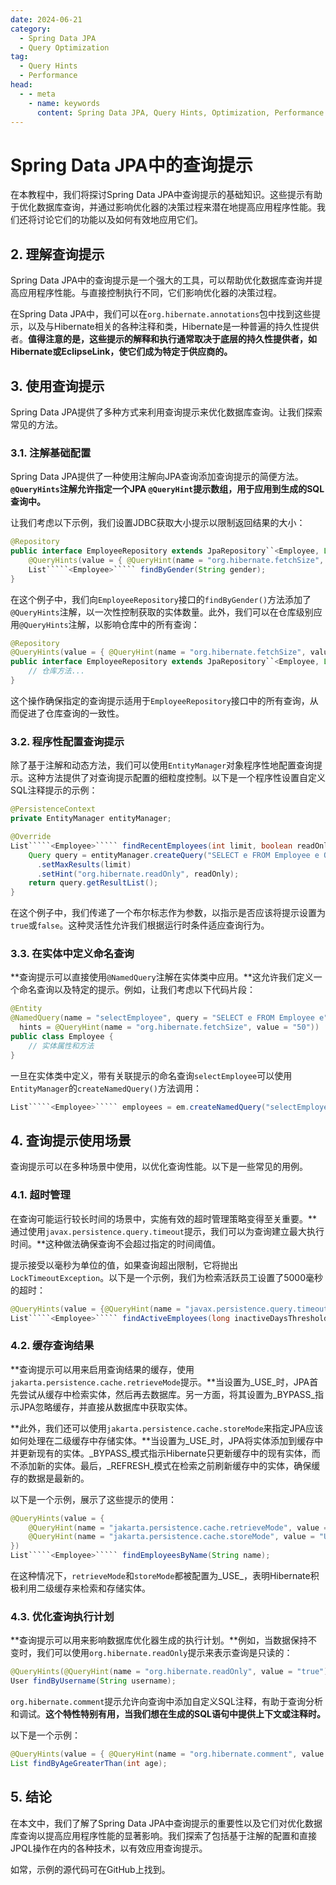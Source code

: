 ```yaml
---
date: 2024-06-21
category:
  - Spring Data JPA
  - Query Optimization
tag:
  - Query Hints
  - Performance
head:
  - - meta
    - name: keywords
      content: Spring Data JPA, Query Hints, Optimization, Performance
---
```

# Spring Data JPA中的查询提示

在本教程中，我们将探讨Spring Data JPA中查询提示的基础知识。这些提示有助于优化数据库查询，并通过影响优化器的决策过程来潜在地提高应用程序性能。我们还将讨论它们的功能以及如何有效地应用它们。

## 2. 理解查询提示

Spring Data JPA中的查询提示是一个强大的工具，可以帮助优化数据库查询并提高应用程序性能。与直接控制执行不同，它们影响优化器的决策过程。

在Spring Data JPA中，我们可以在`org.hibernate.annotations`包中找到这些提示，以及与Hibernate相关的各种注释和类，Hibernate是一种普遍的持久性提供者。**值得注意的是，这些提示的解释和执行通常取决于底层的持久性提供者，如Hibernate或EclipseLink，使它们成为特定于供应商的。**

## 3. 使用查询提示

Spring Data JPA提供了多种方式来利用查询提示来优化数据库查询。让我们探索常见的方法。

### 3.1. 注解基础配置

Spring Data JPA提供了一种使用注解向JPA查询添加查询提示的简便方法。**`@QueryHints`注解允许指定一个JPA `@QueryHint`提示数组，用于应用到生成的SQL查询中。**

让我们考虑以下示例，我们设置JDBC获取大小提示以限制返回结果的大小：

```java
@Repository
public interface EmployeeRepository extends JpaRepository``<Employee, Long>`` {
    @QueryHints(value = { @QueryHint(name = "org.hibernate.fetchSize", value = "50") })
    List`````<Employee>````` findByGender(String gender);
}
```

在这个例子中，我们向`EmployeeRepository`接口的`findByGender()`方法添加了`@QueryHints`注解，以一次性控制获取的实体数量。此外，我们可以在仓库级别应用`@QueryHints`注解，以影响仓库中的所有查询：

```java
@Repository
@QueryHints(value = { @QueryHint(name = "org.hibernate.fetchSize", value = "50") })
public interface EmployeeRepository extends JpaRepository``<Employee, Long>`` {
    // 仓库方法...
}
```

这个操作确保指定的查询提示适用于`EmployeeRepository`接口中的所有查询，从而促进了仓库查询的一致性。

### 3.2. 程序性配置查询提示

除了基于注解和动态方法，我们可以使用`EntityManager`对象程序性地配置查询提示。这种方法提供了对查询提示配置的细粒度控制。以下是一个程序性设置自定义SQL注释提示的示例：

```java
@PersistenceContext
private EntityManager entityManager;

@Override
List`````<Employee>````` findRecentEmployees(int limit, boolean readOnly) {
    Query query = entityManager.createQuery("SELECT e FROM Employee e ORDER BY e.joinDate DESC", Employee.class)
      .setMaxResults(limit)
      .setHint("org.hibernate.readOnly", readOnly);
    return query.getResultList();
}
```

在这个例子中，我们传递了一个布尔标志作为参数，以指示是否应该将提示设置为`true`或`false`。这种灵活性允许我们根据运行时条件适应查询行为。

### 3.3. 在实体中定义命名查询

**查询提示可以直接使用`@NamedQuery`注解在实体类中应用。**这允许我们定义一个命名查询以及特定的提示。例如，让我们考虑以下代码片段：

```java
@Entity
@NamedQuery(name = "selectEmployee", query = "SELECT e FROM Employee e",
  hints = @QueryHint(name = "org.hibernate.fetchSize", value = "50"))
public class Employee {
    // 实体属性和方法
}
```

一旦在实体类中定义，带有关联提示的命名查询`selectEmployee`可以使用`EntityManager`的`createNamedQuery()`方法调用：

```java
List`````<Employee>````` employees = em.createNamedQuery("selectEmployee").getResultList();
```

## 4. 查询提示使用场景

查询提示可以在多种场景中使用，以优化查询性能。以下是一些常见的用例。

### 4.1. 超时管理

在查询可能运行较长时间的场景中，实施有效的超时管理策略变得至关重要。**通过使用`javax.persistence.query.timeout`提示，我们可以为查询建立最大执行时间。**这种做法确保查询不会超过指定的时间阈值。

提示接受以毫秒为单位的值，如果查询超出限制，它将抛出`LockTimeoutException`。以下是一个示例，我们为检索活跃员工设置了5000毫秒的超时：

```java
@QueryHints(value = {@QueryHint(name = "javax.persistence.query.timeout", value = "5000")})
List`````<Employee>````` findActiveEmployees(long inactiveDaysThreshold);
```

### 4.2. 缓存查询结果

**查询提示可以用来启用查询结果的缓存，使用`jakarta.persistence.cache.retrieveMode`提示。**当设置为_USE_时，JPA首先尝试从缓存中检索实体，然后再去数据库。另一方面，将其设置为_BYPASS_指示JPA忽略缓存，并直接从数据库中获取实体。

**此外，我们还可以使用`jakarta.persistence.cache.storeMode`来指定JPA应该如何处理在二级缓存中存储实体。**当设置为_USE_时，JPA将实体添加到缓存中并更新现有的实体。_BYPASS_模式指示Hibernate只更新缓存中的现有实体，而不添加新的实体。最后，_REFRESH_模式在检索之前刷新缓存中的实体，确保缓存的数据是最新的。

以下是一个示例，展示了这些提示的使用：

```java
@QueryHints(value = {
    @QueryHint(name = "jakarta.persistence.cache.retrieveMode", value = "USE"),
    @QueryHint(name = "jakarta.persistence.cache.storeMode", value = "USE")
})
List`````<Employee>````` findEmployeesByName(String name);
```

在这种情况下，`retrieveMode`和`storeMode`都被配置为_USE_，表明Hibernate积极利用二级缓存来检索和存储实体。

### 4.3. 优化查询执行计划

**查询提示可以用来影响数据库优化器生成的执行计划。**例如，当数据保持不变时，我们可以使用`org.hibernate.readOnly`提示来表示查询是只读的：

```java
@QueryHints(@QueryHint(name = "org.hibernate.readOnly", value = "true"))
User findByUsername(String username);
```

`org.hibernate.comment`提示允许向查询中添加自定义SQL注释，有助于查询分析和调试。**这个特性特别有用，当我们想在生成的SQL语句中提供上下文或注释时。**

以下是一个示例：

```java
@QueryHints(value = { @QueryHint(name = "org.hibernate.comment", value = "Retrieve employee older than specified age") })
List findByAgeGreaterThan(int age);
```

## 5. 结论

在本文中，我们了解了Spring Data JPA中查询提示的重要性以及它们对优化数据库查询以提高应用程序性能的显著影响。我们探索了包括基于注解的配置和直接JPQL操作在内的各种技术，以有效应用查询提示。

如常，示例的源代码可在GitHub上找到。